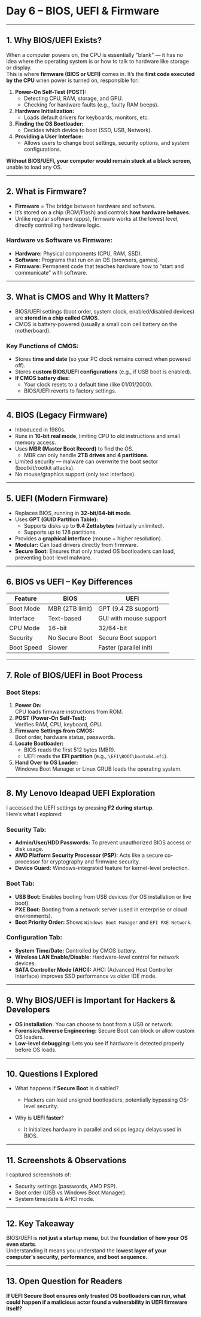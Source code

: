 # Day 6 – BIOS, UEFI & Firmware 

---

## **1. Why BIOS/UEFI Exists?**
When a computer powers on, the CPU is essentially "blank" — it has no idea where the operating system is or how to talk to hardware like storage or display.  
This is where **firmware (BIOS or UEFI)** comes in. It’s the **first code executed by the CPU** when power is turned on, responsible for:

1. **Power-On Self-Test (POST):**
   - Detecting CPU, RAM, storage, and GPU.
   - Checking for hardware faults (e.g., faulty RAM beeps).
2. **Hardware Initialization:**
   - Loads default drivers for keyboards, monitors, etc.
3. **Finding the OS Bootloader:**
   - Decides which device to boot (SSD, USB, Network).
4. **Providing a User Interface:**
   - Allows users to change boot settings, security options, and system configurations.

**Without BIOS/UEFI, your computer would remain stuck at a black screen**, unable to load any OS.

---

## **2. What is Firmware?**
- **Firmware** = The bridge between hardware and software.  
- It’s stored on a chip (ROM/Flash) and controls **how hardware behaves**.  
- Unlike regular software (apps), firmware works at the lowest level, directly controlling hardware logic.
  
### **Hardware vs Software vs Firmware:**
- **Hardware:** Physical components (CPU, RAM, SSD).
- **Software:** Programs that run on an OS (browsers, games).
- **Firmware:** Permanent code that teaches hardware how to “start and communicate” with software.

---

## **3. What is CMOS and Why It Matters?**
- BIOS/UEFI settings (boot order, system clock, enabled/disabled devices) are **stored in a chip called CMOS**.
- CMOS is battery-powered (usually a small coin cell battery on the motherboard).
  
### **Key Functions of CMOS:**
- Stores **time and date** (so your PC clock remains correct when powered off).
- Stores **custom BIOS/UEFI configurations** (e.g., if USB boot is enabled).
- **If CMOS battery dies:**  
  - Your clock resets to a default time (like 01/01/2000).  
  - BIOS/UEFI reverts to factory settings.

---

## **4. BIOS (Legacy Firmware)**
- Introduced in 1980s.
- Runs in **16-bit real mode**, limiting CPU to old instructions and small memory access.
- Uses **MBR (Master Boot Record)** to find the OS.  
  - MBR can only handle **2TB drives** and **4 partitions**.
- Limited security — malware can overwrite the boot sector (bootkit/rootkit attacks).
- No mouse/graphics support (only text interface).

---

## **5. UEFI (Modern Firmware)**
- Replaces BIOS, running in **32-bit/64-bit mode**.
- Uses **GPT (GUID Partition Table):**
  - Supports disks up to **9.4 Zettabytes** (virtually unlimited).
  - Supports up to 128 partitions.
- Provides a **graphical interface** (mouse + higher resolution).
- **Modular:** Can load drivers directly from firmware.
- **Secure Boot:** Ensures that only trusted OS bootloaders can load, preventing boot-level malware.

---

## **6. BIOS vs UEFI – Key Differences**
| Feature          | BIOS                     | UEFI                        |
|------------------|-------------------------|-----------------------------|
| Boot Mode        | MBR (2TB limit)         | GPT (9.4 ZB support)        |
| Interface        | Text-based              | GUI with mouse support      |
| CPU Mode         | 16-bit                  | 32/64-bit                   |
| Security         | No Secure Boot          | Secure Boot support         |
| Boot Speed       | Slower                  | Faster (parallel init)      |

---

## **7. Role of BIOS/UEFI in Boot Process**
### **Boot Steps:**
1. **Power On:**  
   CPU loads firmware instructions from ROM.
2. **POST (Power-On Self-Test):**  
   Verifies RAM, CPU, keyboard, GPU.
3. **Firmware Settings from CMOS:**  
   Boot order, hardware status, passwords.
4. **Locate Bootloader:**  
   - BIOS reads the first 512 bytes (MBR).
   - UEFI reads the **EFI partition** (e.g., `\EFI\BOOT\bootx64.efi`).
5. **Hand Over to OS Loader:**  
   Windows Boot Manager or Linux GRUB loads the operating system.

---

## **8. My Lenovo Ideapad UEFI Exploration**
I accessed the UEFI settings by pressing **F2 during startup**.  
Here’s what I explored:

### **Security Tab:**
- **Admin/User/HDD Passwords:** To prevent unauthorized BIOS access or disk usage.
- **AMD Platform Security Processor (PSP):** Acts like a secure co-processor for cryptography and firmware security.
- **Device Guard:** Windows-integrated feature for kernel-level protection.

### **Boot Tab:**
- **USB Boot:** Enables booting from USB devices (for OS installation or live boot).
- **PXE Boot:** Booting from a network server (used in enterprise or cloud environments).
- **Boot Priority Order:** Shows `Windows Boot Manager` and `EFI PXE Network`.

### **Configuration Tab:**
- **System Time/Date:** Controlled by CMOS battery.
- **Wireless LAN Enable/Disable:** Hardware-level control for network devices.
- **SATA Controller Mode (AHCI):** AHCI (Advanced Host Controller Interface) improves SSD performance vs older IDE mode.

---

## **9. Why BIOS/UEFI is Important for Hackers & Developers**
- **OS installation:** You can choose to boot from a USB or network.
- **Forensics/Reverse Engineering:** Secure Boot can block or allow custom OS loaders.
- **Low-level debugging:** Lets you see if hardware is detected properly before OS loads.

---

## **10. Questions I Explored**
- What happens if **Secure Boot** is disabled?  
  - Hackers can load unsigned bootloaders, potentially bypassing OS-level security.

- Why is **UEFI faster**?  
  - It initializes hardware in parallel and skips legacy delays used in BIOS.

---

## **11. Screenshots & Observations**
I captured screenshots of:
- Security settings (passwords, AMD PSP).
- Boot order (USB vs Windows Boot Manager).
- System time/date & AHCI mode.

---

## **12. Key Takeaway**
BIOS/UEFI is **not just a startup menu**, but the **foundation of how your OS even starts**.  
Understanding it means you understand the **lowest layer of your computer's security, performance, and boot sequence.**

---

## **13. Open Question for Readers**
**If UEFI Secure Boot ensures only trusted OS bootloaders can run, what could happen if a malicious actor found a vulnerability in UEFI firmware itself?**
